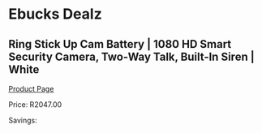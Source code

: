
# Ebucks Dealz
## Ring Stick Up Cam Battery | 1080 HD Smart Security Camera, Two-Way Talk, Built-In Siren | White
[Product Page](https://www.ebucks.com/web/shop/productSelected.do?prodId=1170922624&catId=1170874557)

Price: R2047.00

Savings: 


	
